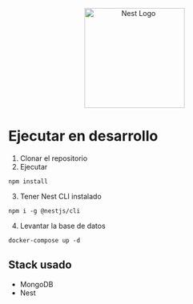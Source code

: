 <p align="center">
  <a href="http://nestjs.com/" target="blank"><img src="https://nestjs.com/img/logo-small.svg" width="200" alt="Nest Logo" /></a>
</p>

# Ejecutar en desarrollo

1. Clonar el repositorio
2. Ejecutar
```
npm install
```

3. Tener Nest CLI instalado
```
npm i -g @nestjs/cli
```

4. Levantar la base de datos
```
docker-compose up -d
```

## Stack usado
* MongoDB
* Nest